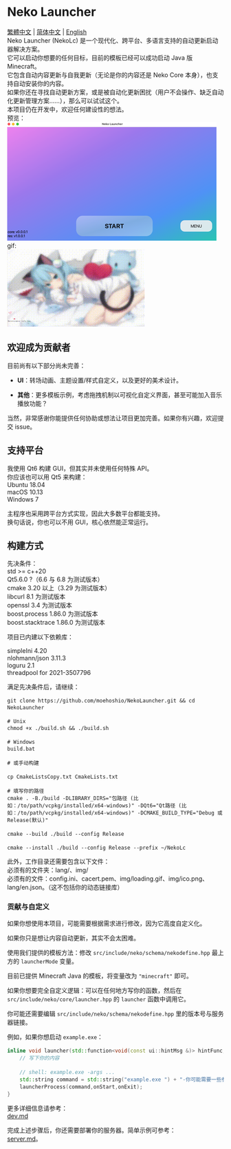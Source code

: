 # Neko Launcher

[繁體中文](readme_zh_hant.md) | [简体中文](readme_zh_hans.md) | [English](readme.md)  
Neko Launcher (NekoLc) 是一个现代化、跨平台、多语言支持的自动更新启动器解决方案。  
它可以启动你想要的任何目标，目前的模板已经可以成功启动 Java 版 Minecraft。  
它包含自动内容更新与自我更新（无论是你的内容还是 Neko Core 本身），也支持自动安装你的内容。  
如果你还在寻找自动更新方案，或是被自动化更新困扰（用户不会操作、缺乏自动化更新管理方案……），那么可以试试这个。  
本项目仍在开发中，欢迎任何建设性的想法。  
预览：  
![img](resource/img/example1.png)  
gif:  
![img2](resource/img/example2.gif)  

## 欢迎成为贡献者

目前尚有以下部分尚未完善：

- **UI**：转场动画、主题设置/样式自定义，以及更好的美术设计。

- **其他**：更多模板示例，考虑拖拽机制以可视化自定义界面，甚至可能加入音乐播放功能？

当然，非常感谢你能提供任何协助或想法让项目更加完善。如果你有兴趣，欢迎提交 issue。

## 支持平台

我使用 Qt6 构建 GUI，但其实并未使用任何特殊 API。  
你应该也可以用 Qt5 来构建：  
Ubuntu 18.04  
macOS 10.13  
Windows 7  

主程序也采用跨平台方式实现，因此大多数平台都能支持。  
换句话说，你也可以不用 GUI，核心依然能正常运行。

## 构建方式

先决条件：  
std >= c++20  
Qt5.6.0 ?（6.6 与 6.8 为测试版本）  
cmake 3.20 以上（3.29 为测试版本）  
libcurl 8.1 为测试版本  
openssl 3.4 为测试版本  
boost.process 1.86.0 为测试版本  
boost.stacktrace 1.86.0 为测试版本  

项目已内建以下依赖库：  

simpleIni 4.20  
nlohmann/json 3.11.3  
loguru 2.1  
threadpool for 2021-3507796

满足先决条件后，请继续：

```shell
git clone https://github.com/moehoshio/NekoLauncher.git && cd NekoLauncher

# Unix
chmod +x ./build.sh && ./build.sh

# Windows
build.bat

# 或手动构建

cp CmakeListsCopy.txt CmakeLists.txt

# 填写你的路径
cmake . -B./build -DLIBRARY_DIRS="包路径 (比如：/to/path/vcpkg/installed/x64-windows)" -DQt6="Qt路径 (比如：/to/path/vcpkg/installed/x64-windows)" -DCMAKE_BUILD_TYPE="Debug 或 Release(默认)"

cmake --build ./build --config Release

cmake --install ./build --config Release --prefix ~/NekoLc
```

此外，工作目录还需要包含以下文件：  
必须有的文件夹：lang/、img/  
必须有的文件：config.ini、cacert.pem、img/loading.gif、img/ico.png、lang/en.json。（这不包括你的动态链接库）

### 贡献与自定义

如果你想使用本项目，可能需要根据需求进行修改，因为它高度自定义化。  

如果你只是想让内容自动更新，其实不会太困难。

使用我们提供的模板方法：修改 `src/include/neko/schema/nekodefine.hpp` 最上方的 `launcherMode` 变量。  

目前已提供 Minecraft Java 的模板，将变量改为 `"minecraft"` 即可。  

如果你想要完全自定义逻辑：可以在任何地方写你的函数，然后在 `src/include/neko/core/launcher.hpp` 的 `launcher` 函数中调用它。  

你可能还需要编辑 `src/include/neko/schema/nekodefine.hpp` 里的版本号与服务器链接。  

例如，如果你想启动 `example.exe`：

```cpp
inline void launcher(std::function<void(const ui::hintMsg &)> hintFunc,std::function<void()> onStart, std::function<void(int)> onExit) {
    // 写下你的内容

    // shell: example.exe -args ...
    std::string command = std::string("example.exe ") + "-你可能需要一些参数 " + "args...";
    launcherProcess(command,onStart,onExit);
}
```

更多详细信息请参考：  
[dev.md](doc/dev.md)

完成上述步骤后，你还需要部署你的服务器。简单示例可参考：  
[server.md](doc/server.md)。
